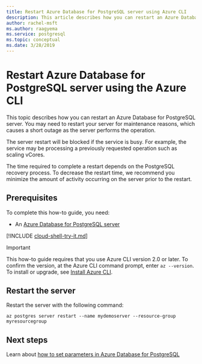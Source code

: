 ```yaml
---
title: Restart Azure Database for PostgreSQL server using Azure CLI
description: This article describes how you can restart an Azure Database for PostgreSQL server using the Azure CLI
author: rachel-msft
ms.author: raagyema
ms.service: postgresql
ms.topic: conceptual
ms.date: 3/28/2019
---
```


# Restart Azure Database for PostgreSQL server using the Azure CLI
This topic describes how you can restart an Azure Database for PostgreSQL server. You may need to restart your server for maintenance reasons, which causes a short outage as the server performs the operation.

The server restart will be blocked if the service is busy. For example, the service may be processing a previously requested operation such as scaling vCores.
 
The time required to complete a restart depends on the PostgreSQL recovery process. To decrease the restart time, we recommend you minimize the amount of activity occurring on the server prior to the restart.

## Prerequisites
To complete this how-to guide, you need:
- An [Azure Database for PostgreSQL server](quickstart-create-server-up-azure-cli.md)

[!INCLUDE [cloud-shell-try-it.md](../../includes/cloud-shell-try-it.md)]

> [!IMPORTANT]
> This how-to guide requires that you use Azure CLI version 2.0 or later. To confirm the version, at the Azure CLI command prompt, enter `az --version`. To install or upgrade, see [Install Azure CLI]( /cli/azure/install-azure-cli).


## Restart the server

Restart the server with the following command:

```azurecli-interactive
az postgres server restart --name mydemoserver --resource-group myresourcegroup
```

## Next steps

Learn about [how to set parameters in Azure Database for PostgreSQL](howto-configure-server-parameters-using-cli.md)